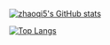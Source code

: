 [![zhaoqi5's GitHub stats](https://github-readme-stats.vercel.app/api?username=zhaoqi5&count_private=true&show_icons=true)](https://github.com/zhaoqi5)

[![Top Langs](https://github-readme-stats.vercel.app/api/top-langs/?username=anuraghazra&layout=compact)](https://github.com/zhaoqi5)

<!---
zhaoqi5/zhaoqi5 is a ✨ special ✨ repository because its `README.md` (this file) appears on your GitHub profile.
You can click the Preview link to take a look at your changes.
--->
